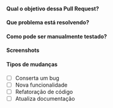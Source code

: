 #### Qual o objetivo dessa Pull Request?
<!--- Descreva suas mudanças em detalhes -->

#### Que problema está resolvendo?
<!-- Marque o número da issue que está resolvendo #<numero_da_issue> -->
<!--- Se não tiver issue, descreva a motivação e contexto dessa mudança -->

#### Como pode ser manualmente testado?

#### Screenshots
<!-- Se aplicável, se não apague essa seção -->

#### Tipos de mudanças
<!-- Marque com x o que se encaixa nas suas mudanças-->

* [ ] Conserta um bug
* [ ] Nova funcionalidade
* [ ] Refatoração de código
* [ ] Atualiza documentação
